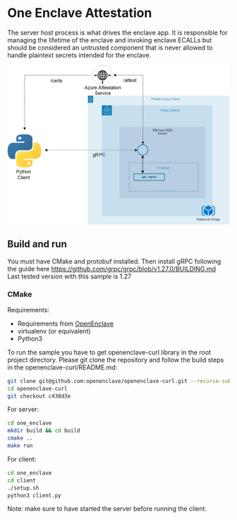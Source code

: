 # One Enclave Attestation

The server host process is what drives the enclave app. It is responsible for managing the lifetime of the enclave and invoking enclave ECALLs but should be considered an untrusted component that is never allowed to handle plaintext secrets intended for the enclave.

![Remote Attestation](images/one_enclave_attestation_sample_details.jpg)

## Build and run

You must have CMake and protobuf installed.
Then install gRPC following the guide here https://github.com/grpc/grpc/blob/v1.27.0/BUILDING.md
Last tested version with this sample is 1.27

### CMake

Requirements:
- Requirements from [OpenEnclave](https://github.com/openenclave/openenclave/tree/0.8.2)
- virtualenv (or equivalent)
- Python3

To run the sample you have to get openenclave-curl library in the root project directory. Please git clone the repository and follow the build steps in the openenclave-curl/README.md:
```bash
git clone git@github.com:openenclave/openenclave-curl.git --recurse-submodules
cd openenclave-curl
git checkout c430d3e
```

For server:
```bash
cd one_enclave
mkdir build && cd build
cmake ..
make run
```

For client:
```bash
cd one_enclave
cd client
./setup.sh
python3 client.py
```
Note: make sure to have started the server before running the client.
